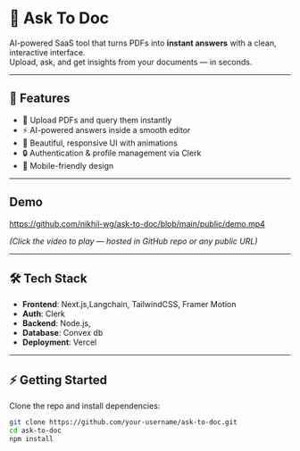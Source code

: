 # 📝 Ask To Doc

AI-powered SaaS tool that turns PDFs into **instant answers** with a clean, interactive interface.  
Upload, ask, and get insights from your documents — in seconds.

---

## 🚀 Features

- 📄 Upload PDFs and query them instantly  
- ⚡ AI-powered answers inside a smooth editor  
- 🎨 Beautiful, responsive UI with animations  
- 🔒 Authentication & profile management via Clerk  
- 📱 Mobile-friendly design  

---

## Demo

https://github.com/nikhil-wg/ask-to-doc/blob/main/public/demo.mp4

*(Click the video to play — hosted in GitHub repo or any public URL)*  

---

## 🛠️ Tech Stack

- **Frontend**: Next.js,Langchain, TailwindCSS, Framer Motion  
- **Auth**: Clerk  
- **Backend**: Node.js,  
- **Database**: Convex db
- **Deployment**: Vercel  

---

## ⚡ Getting Started

Clone the repo and install dependencies:

```bash
git clone https://github.com/your-username/ask-to-doc.git
cd ask-to-doc
npm install
